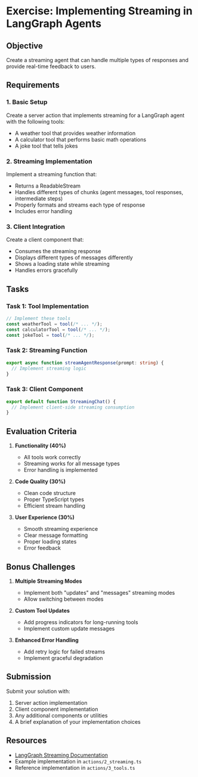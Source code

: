 # Exercise: Implementing Streaming in LangGraph Agents

## Objective
Create a streaming agent that can handle multiple types of responses and provide real-time feedback to users.

## Requirements

### 1. Basic Setup
Create a server action that implements streaming for a LangGraph agent with the following tools:
- A weather tool that provides weather information
- A calculator tool that performs basic math operations
- A joke tool that tells jokes

### 2. Streaming Implementation
Implement a streaming function that:
- Returns a ReadableStream
- Handles different types of chunks (agent messages, tool responses, intermediate steps)
- Properly formats and streams each type of response
- Includes error handling

### 3. Client Integration
Create a client component that:
- Consumes the streaming response
- Displays different types of messages differently
- Shows a loading state while streaming
- Handles errors gracefully

## Tasks

### Task 1: Tool Implementation
```typescript
// Implement these tools
const weatherTool = tool(/* ... */);
const calculatorTool = tool(/* ... */);
const jokeTool = tool(/* ... */);
```

### Task 2: Streaming Function
```typescript
export async function streamAgentResponse(prompt: string) {
  // Implement streaming logic
}
```

### Task 3: Client Component
```typescript
export default function StreamingChat() {
  // Implement client-side streaming consumption
}
```

## Evaluation Criteria

1. **Functionality (40%)**
   - All tools work correctly
   - Streaming works for all message types
   - Error handling is implemented

2. **Code Quality (30%)**
   - Clean code structure
   - Proper TypeScript types
   - Efficient stream handling

3. **User Experience (30%)**
   - Smooth streaming experience
   - Clear message formatting
   - Proper loading states
   - Error feedback

## Bonus Challenges

1. **Multiple Streaming Modes**
   - Implement both "updates" and "messages" streaming modes
   - Allow switching between modes

2. **Custom Tool Updates**
   - Add progress indicators for long-running tools
   - Implement custom update messages

3. **Enhanced Error Handling**
   - Add retry logic for failed streams
   - Implement graceful degradation

## Submission
Submit your solution with:
1. Server action implementation
2. Client component implementation
3. Any additional components or utilities
4. A brief explanation of your implementation choices

## Resources
- [LangGraph Streaming Documentation](https://langchain-ai.github.io/langgraphjs/agents/streaming/)
- Example implementation in `actions/2_streaming.ts`
- Reference implementation in `actions/3_tools.ts` 